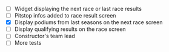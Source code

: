 - [ ] Widget displaying the next race or last race results
- [ ] Pitstop infos added to race result screen
- [x] Display podiums from last seasons on the next race screen
- [ ] Display qualifying results on the race screen
- [ ] Constructor's team lead
- [ ] More tests
